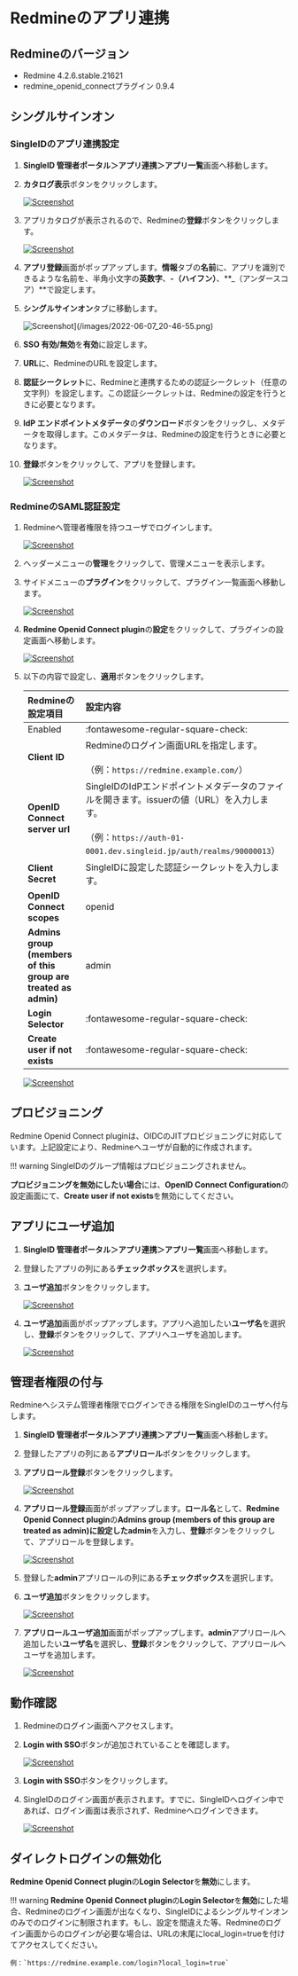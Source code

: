 # Redmineのアプリ連携
## Redmineのバージョン
* Redmine 4.2.6.stable.21621
* redmine_openid_connectプラグイン 0.9.4

## シングルサインオン
### SingleIDのアプリ連携設定
1. **SingleID 管理者ポータル＞アプリ連携＞アプリ一覧**画面へ移動します。
2. **カタログ表示**ボタンをクリックします。
    
    [![Screenshot](/images/2022-08-16_3-53-18.png)](/images/2022-08-16_3-53-18.png)

3. アプリカタログが表示されるので、Redmineの**登録**ボタンをクリックします。
    
    [![Screenshot](/images/2022-06-07_20-45-11.png)](/images/2022-06-07_20-45-11.png)

4. **アプリ登録**画面がポップアップします。**情報**タブの**名前**に、アプリを識別できるような名前を、半角小文字の**英数字**、**-（ハイフン）**、**_（アンダースコア）**で設定します。
5. **シングルサインオン**タブに移動します。
    
    ![Screenshot](/images/2022-06-07_20-46-55.png)](/images/2022-06-07_20-46-55.png)

6. **SSO 有効/無効**を**有効**に設定します。
7. **URL**に、RedmineのURLを設定します。
8. **認証シークレット**に、Redmineと連携するための認証シークレット（任意の文字列）を設定します。この認証シークレットは、Redmineの設定を行うときに必要となります。
9. **IdP エンドポイントメタデータ**の**ダウンロード**ボタンをクリックし、メタデータを取得します。このメタデータは、Redmineの設定を行うときに必要となります。
10. **登録**ボタンをクリックして、アプリを登録します。
    
    [![Screenshot](/images/2022-06-07_20-48-48.png)](/images/2022-06-07_20-48-48.png)

### RedmineのSAML認証設定
1. Redmineへ管理者権限を持つユーザでログインします。
    
    [![Screenshot](/images/2022-06-07_21-10-11.png)](/images/2022-06-07_21-10-11.png)

2. ヘッダーメニューの**管理**をクリックして、管理メニューを表示します。
3. サイドメニューの**プラグイン**をクリックして、プラグイン一覧画面へ移動します。

    [![Screenshot](/images/2022-06-09_1-39-14.png)](/images/2022-06-09_1-39-14.png)

4. **Redmine Openid Connect plugin**の**設定**をクリックして、プラグインの設定画面へ移動します。
    
    [![Screenshot](/images/2022-06-09_1-41-15.png)](/images/2022-06-09_1-41-15.png)

5. 以下の内容で設定し、**適用**ボタンをクリックします。

    | **Redmineの設定項目** | **設定内容** |
    | :--- | :--- |
    | Enabled | :fontawesome-regular-square-check: |
    | **Client ID** | Redmineのログイン画面URLを指定します。<br><br>（例：`https://redmine.example.com/`） |
    | **OpenID Connect server url** | SingleIDのIdPエンドポイントメタデータのファイルを開きます。issuerの値（URL）を入力します。<br><br>（例：`https://auth-01-0001.dev.singleid.jp/auth/realms/90000013`） |
    | **Client Secret** | SingleIDに設定した認証シークレットを入力します。 |
    | **OpenID Connect scopes** | openid |
    | **Admins group (members of this group are treated as admin)** | admin |
    | **Login Selector** | :fontawesome-regular-square-check: |
    | **Create user if not exists** | :fontawesome-regular-square-check: |
    
    [![Screenshot](/images/2022-06-09_1-47-34.png)](/images/2022-06-09_1-47-34.png)

## プロビジョニング
Redmine Openid Connect pluginは、OIDCのJITプロビジョニングに対応しています。上記設定により、Redmineへユーザが自動的に作成されます。

!!! warning
    SingleIDのグループ情報はプロビジョニングされません。

**プロビジョニングを無効にしたい場合**には、**OpenID Connect Configuration**の設定画面にて、**Create user if not exists**を無効にしてください。

## アプリにユーザ追加
1. **SingleID 管理者ポータル＞アプリ連携＞アプリ一覧**画面へ移動します。
2. 登録したアプリの列にある**チェックボックス**を選択します。
3. **ユーザ追加**ボタンをクリックします。
    
    [![Screenshot](/images/image-4.png)](/images/image-4.png)

4. **ユーザ追加**画面がポップアップします。アプリへ追加したい**ユーザ名**を選択し、**登録**ボタンをクリックして、アプリへユーザを追加します。
    
    [![Screenshot](/images/image-5.png)](/images/image-5.png)

## 管理者権限の付与
Redmineへシステム管理者権限でログインできる権限をSingleIDのユーザへ付与します。

1. **SingleID 管理者ポータル＞アプリ連携＞アプリ一覧**画面へ移動します。
2. 登録したアプリの列にある**アプリロール**ボタンをクリックします。
3. **アプリロール登録**ボタンをクリックします。

    [![Screenshot](/images/2022-07-25_3-52-16.png)](/images/2022-07-25_3-52-16.png)

4. **アプリロール登録**画面がポップアップします。**ロール名**として、**Redmine Openid Connect plugin**の**Admins group (members of this group are treated as admin)**に設定した**admin**を入力し、**登録**ボタンをクリックして、アプリロールを登録します。
    
    [![Screenshot](/images/2022-07-25_3-57-50.png)](/images/2022-07-25_3-57-50.png)

5. 登録した**admin**アプリロールの列にある**チェックボックス**を選択します。
6. **ユーザ追加**ボタンをクリックします。
    
    [![Screenshot](/images/2022-07-25_4-12-47.png)](/images/2022-07-25_4-12-47.png)

7. **アプリロールユーザ追加**画面がポップアップします。**admin**アプリロールへ追加したい**ユーザ名**を選択し、**登録**ボタンをクリックして、アプリロールへユーザを追加します。
    
    [![Screenshot](/images/2022-07-25_4-17-00.png)](/images/2022-07-25_4-17-00.png)

## 動作確認
1. Redmineのログイン画面へアクセスします。
2. **Login with SSO**ボタンが追加されていることを確認します。
    
    [![Screenshot](/images/2022-06-09_2-17-19.png)](/images/2022-06-09_2-17-19.png)
    
3. **Login with SSO**ボタンをクリックします。
4. SingleIDのログイン画面が表示されます。すでに、SingleIDへログイン中であれば、ログイン画面は表示されず、Redmineへログインできます。
    
    [![Screenshot](/images/image-7-1024x462.png)](/images/image-7-1024x462.png)

## ダイレクトログインの無効化
**Redmine Openid Connect plugin**の**Login Selector**を**無効**にします。

!!! warning
    **Redmine Openid Connect plugin**の**Login Selector**を**無効**にした場合、Redmineのログイン画面が出なくなり、SingleIDによるシングルサインオンのみでのログインに制限されます。もし、設定を間違えた等、Redmineのログイン画面からのログインが必要な場合は、URLの末尾にlocal_login=trueを付けてアクセスしてください。
    
    例：`https://redmine.example.com/login?local_login=true`